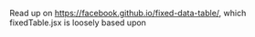 Read up on https://facebook.github.io/fixed-data-table/, which fixedTable.jsx is loosely based upon

